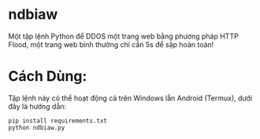 # ndbiaw
Một tập lệnh Python để DDOS một trang web bằng phương pháp HTTP Flood, một trang web bình thường chỉ cần 5s để sập hoàn toàn!
# Cách Dùng:
Tập lệnh này có thể hoạt động cả trên Windows lẫn Android (Termux), dưới đây là hướng dẫn:
```
pip install requirements.txt
python ndbiaw.py
```
